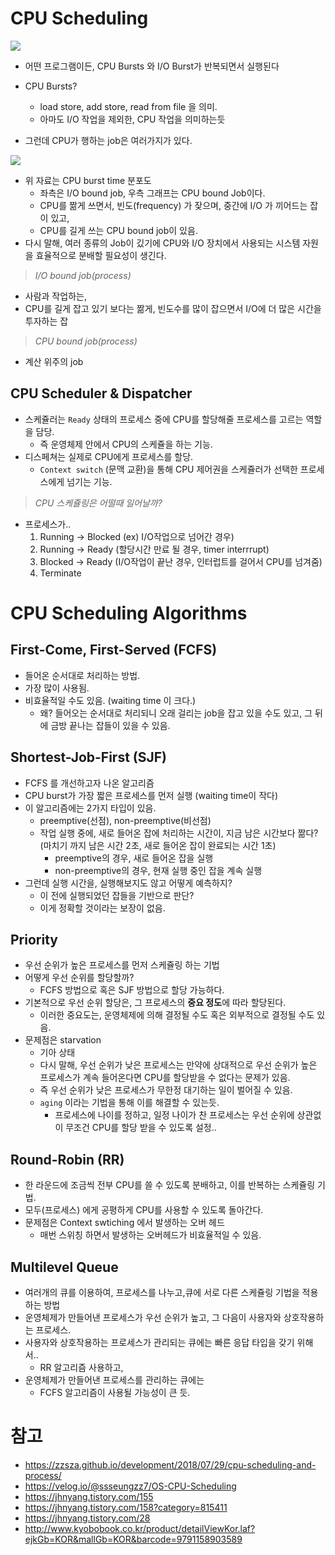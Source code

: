# CPU Scheduling

![](https://www.cs.uic.edu/~jbell/CourseNotes/OperatingSystems/images/Chapter6/6_01_CPU_BurstCycle.jpg)

- 어떤 프로그램이든, CPU Bursts 와 I/O Burst가 반복되면서 실행된다
- CPU Bursts?
    - load store, add store, read from file 을 의미.
    - 아마도 I/O 작업을 제외한, CPU 작업을 의미하는듯

- 그런데 CPU가 행하는 job은 여러가지가 있다.

![](https://www.cs.uic.edu/~jbell/CourseNotes/OperatingSystems/images/Chapter6/6_02_CPU_Histogram.jpg)
- 위 자료는 CPU burst time 분포도
    - 좌측은 I/O bound job, 우측 그래프는 CPU bound Job이다.
    - CPU를 짦게 쓰면서, 빈도(frequency) 가 잦으며, 중간에 I/O 가 끼어드는 잡이 있고,
    - CPU를 길게 쓰는 CPU bound job이 있음.
- 다시 말해, 여러 종류의 Job이 깄기에 CPU와 I/O 장치에서 사용되는 시스템 자원을 효율적으로 분배할 필요성이 생긴다. 

> *I/O bound job(process)*
- 사람과 작업하는,
- CPU를 길게 잡고 있기 보다는 짦게, 빈도수를 많이 잡으면서 I/O에 더 많은 시간을 투자하는 잡

> *CPU bound job(process)*
- 계산 위주의 job

## CPU Scheduler & Dispatcher
- 스케쥴러는 `Ready` 상태의 프로세스 중에 CPU를 할당해줄 프로세스를 고르는 역할을 담당.
    - 즉 운영체제 안에서 CPU의 스케쥴을 하는 기능.
- 디스페쳐는 실제로 CPU에게 프로세스를 할당.
    - `Context switch` (문맥 교환)을 통해 CPU 제어권을 스케쥴러가 선택한 프로세스에게 넘기는 기능.

> *CPU 스케쥴링은 어떨때 일어날까?*
- 프로세스가..
    1. Running -> Blocked (ex) I/O작업으로 넘어간 경우)
    2. Running -> Ready (할당시간 만료 될 경우, timer interrrupt)
    3. Blocked -> Ready (I/O작업이 끝난 경우, 인터럽트를 걸어서 CPU를 넘겨줌)
    4. Terminate

# CPU Scheduling Algorithms

## First-Come, First-Served (FCFS) 
- 들어온 순서대로 처리하는 방법.
- 가장 많이 사용됨.
- 비효율적일 수도 있음. (waiting time 이 크다.)
    - 왜? 들어오는 순서대로 처리되니 오래 걸리는 job을 잡고 있을 수도 있고, 그 뒤에 금방 끝나는 잡들이 있을 수 있음.

## Shortest-Job-First (SJF)
- FCFS 를 개선하고자 나온 알고리즘
- CPU burst가 가장 짧은 프로세스를 먼저 실행 (waiting time이 작다)
- 이 알고리즘에는 2가지 타입이 있음.
    - preemptive(선점), non-preemptive(비선점)
    - 작업 실행 중에, 새로 들어온 잡에 처리하는 시간이, 지금 남은 시간보다 짦다? (마치기 까지 남은 시간 2초, 새로 들어온 잡이 완료되는 시간 1초)
        - preemptive의 경우, 새로 들어온 잡을 실행 
        - non-preemptive의 경우, 현재 실행 중인 잡을 계속 실행
- 그런데 실행 시간을, 실행해보지도 않고 어떻게 예측하지?
    - 이 전에 실행되었던 잡들을 기반으로 판단?
    - 이게 정확할 것이라는 보장이 없음.

## Priority
- 우선 순위가 높은 프로세스를 먼저 스케쥴링 하는 기법
- 어떻게 우선 순위를 할당할까?
    - FCFS 방법으로 혹은 SJF 방법으로 할당 가능하다.
- 기본적으로 우선 순위 할당은, 그 프로세스의 **중요 정도**에 따라 할당된다.
    - 이러한 중요도는, 운영체제에 의해 결정될 수도 혹은 외부적으로 결정될 수도 있음.
- 문제점은 starvation
    - 기아 상태
    - 다시 말해, 우선 순위가 낮은 프로세스는 만약에 상대적으로 우선 순위가 높은 프로세스가 계속 들어온다면 CPU를 할당받을 수 없다는 문제가 있음.
    - 즉 우선 순위가 낮은 프로세스가 무한정 대기하는 일이 벌어질 수 있음.
    - `aging` 이라는 기법을 통해 이를 해결할 수 있는듯.
        - 프로세스에 나이를 정하고, 일정 나이가 찬 프로세스는 우선 순위에 상관없이 무조건 CPU를 할당 받을 수 있도록 설정..

## Round-Robin (RR) 
- 한 라운드에 조금씩 전부 CPU를 쓸 수 있도록 분배하고, 이를 반복하는 스케쥴링 기법.
- 모두(프로세스) 에게 공평하게 CPU를 사용할 수 있도록 돌아간다.
- 문제점은 Context swtiching 에서 발생하는 오버 헤드
    - 매번 스위칭 하면서 발생하는 오버헤드가 비효율적일 수 있음.

## Multilevel Queue
- 여러개의 큐를 이용하여, 프로세스를 나누고,큐에 서로 다른 스케쥴링 기법을 적용하는 방법
- 운영체제가 만들어낸 프로세스가 우선 순위가 높고, 그 다음이 사용자와 상호작용하는 프로세스.
- 사용자와 상호작용하는 프로세스가 관리되는 큐에는 빠른 응답 타입을 갖기 위해서..
    - RR 알고리즘 사용하고,
- 운영체제가 만들어낸 프로세스를 관리하는 큐에는 
    - FCFS 알고리즘이 사용될 가능성이 큰 듯.

# 참고
- https://zzsza.github.io/development/2018/07/29/cpu-scheduling-and-process/
- https://velog.io/@ssseungzz7/OS-CPU-Scheduling
- https://jhnyang.tistory.com/155
- https://jhnyang.tistory.com/158?category=815411
- https://jhnyang.tistory.com/28
- http://www.kyobobook.co.kr/product/detailViewKor.laf?ejkGb=KOR&mallGb=KOR&barcode=9791158903589